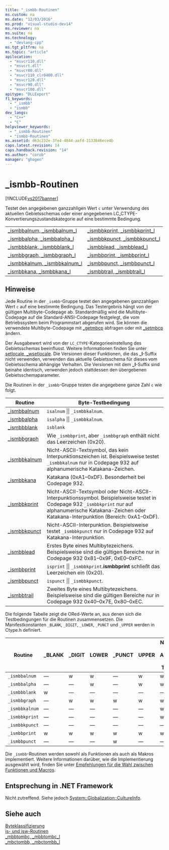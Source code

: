 ```yaml
---
title: "_ismbb-Routinen"
ms.custom: na
ms.date: "12/03/2016"
ms.prod: "visual-studio-dev14"
ms.reviewer: na
ms.suite: na
ms.technology: 
  - "devlang-cpp"
ms.tgt_pltfrm: na
ms.topic: "article"
apilocation: 
  - "msvcr110.dll"
  - "msvcrt.dll"
  - "msvcr80.dll"
  - "msvcr110_clr0400.dll"
  - "msvcr120.dll"
  - "msvcr90.dll"
  - "msvcr100.dll"
apitype: "DLLExport"
f1_keywords: 
  - "_ismbb"
  - "ismbb"
dev_langs: 
  - "C++"
  - "C"
helpviewer_keywords: 
  - "_ismbb-Routinen"
  - "ismbb-Routinen"
ms.assetid: d63c232e-3fe4-4844-aafd-2133846ece4b
caps.latest.revision: 14
caps.handback.revision: "14"
ms.author: "corob"
manager: "ghogen"
---
```

# _ismbb-Routinen
[!INCLUDE[vs2017banner](../assembler/inline/includes/vs2017banner.md)]

Testet den angegebenen ganzzahligen Wert `c` unter Verwendung des aktuellen Gebietsschemas oder einer angegebenen LC\_CTYPE\-Konvertierungszustandskategorie auf eine bestimmte Bedingung.  
  
|||  
|-|-|  
|[\_ismbbalnum, \_ismbbalnum\_l](../c-runtime-library/reference/ismbbalnum-ismbbalnum-l.md)|[\_ismbbkprint, \_ismbbkprint\_l](../c-runtime-library/reference/ismbbkprint-ismbbkprint-l.md)|  
|[\_ismbbalpha, \_ismbbalpha\_l](assetId:///8e54cb92-fc2b-41f5-8ab4-b22ac8aa9ad0)|[\_ismbbkpunct, \_ismbbkpunct\_l](../c-runtime-library/reference/ismbbkpunct-ismbbkpunct-l.md)|  
|[\_ismbbblank, \_ismbbblank\_l](../c-runtime-library/reference/ismbbblank-ismbbblank-l.md)|[\_ismbblead, \_ismbblead\_l](../c-runtime-library/reference/ismbblead-ismbblead-l.md)|  
|[\_ismbbgraph, \_ismbbgraph\_l](../c-runtime-library/reference/ismbbgraph-ismbbgraph-l.md)|[\_ismbbprint, \_ismbbprint\_l](../c-runtime-library/reference/ismbbprint-ismbbprint-l.md)|  
|[\_ismbbkalnum, \_ismbbkalnum\_l](../c-runtime-library/reference/ismbbkalnum-ismbbkalnum-l.md)|[\_ismbbpunct, \_ismbbpunct\_l](../c-runtime-library/reference/ismbbpunct-ismbbpunct-l.md)|  
|[\_ismbbkana, \_ismbbkana\_l](../c-runtime-library/reference/ismbbkana-ismbbkana-l.md)|[\_ismbbtrail, \_ismbbtrail\_l](../c-runtime-library/reference/ismbbtrail-ismbbtrail-l.md)|  
  
## Hinweise  
 Jede Routine in der `_ismbb`\-Gruppe testet den angegebenen ganzzahligen Wert `c` auf eine bestimmte Bedingung. Das Testergebnis hängt von der gültigen Multibyte\-Codepage ab. Standardmäßig wird die Multibyte\-Codepage auf die Standard\-ANSI\-Codepage festgelegt, die vom Betriebssystem beim Programmstart abgerufen wird. Sie können die verwendete Multibyte\-Codepage mit [\_getmbcp](../c-runtime-library/reference/getmbcp.md) abfragen oder mit [\_setmbcp](../c-runtime-library/reference/setmbcp.md) ändern.  
  
 Der Ausgabewert wird von der `LC_CTYPE`\-Kategorieeinstellung des Gebietsschemas beeinflusst. Weitere Informationen finden Sie unter [setlocale, \_wsetlocale](../c-runtime-library/reference/setlocale-wsetlocale.md). Die Versionen dieser Funktionen, die das **\_l**\-Suffix nicht verwenden, verwenden das aktuelle Gebietsschema für dieses vom Gebietsschema abhängige Verhalten. Die Versionen mit dem **\_l**\-Suffix sind beinahe identisch, verwenden jedoch stattdessen den übergebenen Gebietsschemaparameter.  
  
 Die Routinen in der `_ismbb`\-Gruppe testen die angegebene ganze Zahl `c` wie folgt.  
  
|Routine|Byte\-Testbedingung|  
|-------------|-------------------------|  
|[\_ismbbalnum](../c-runtime-library/reference/ismbbalnum-ismbbalnum-l.md)|`isalnum` &#124;&#124; `_ismbbkalnum`.|  
|[\_ismbbalpha](assetId:///8e54cb92-fc2b-41f5-8ab4-b22ac8aa9ad0)|`isalpha` &#124;&#124; `_ismbbkalnum`.|  
|[\_ismbbblank](../c-runtime-library/reference/ismbbblank-ismbbblank-l.md)|`isblank`|  
|[\_ismbbgraph](../c-runtime-library/reference/ismbbgraph-ismbbgraph-l.md)|Wie `_ismbbprint`, aber `_ismbbgraph` enthält nicht das Leerzeichen \(0x20\).|  
|[\_ismbbkalnum](../c-runtime-library/reference/ismbbkalnum-ismbbkalnum-l.md)|Nicht\-ASCII\-Textsymbol, das kein Interpunktionszeichen ist. Beispielsweise testet `_ismbbkalnum` nur in Codepage 932 auf alphanumerische Katakana\-Zeichen.|  
|[\_ismbbkana](../c-runtime-library/reference/ismbbkana-ismbbkana-l.md)|Katakana \(0xA1–0xDF\). Besonderheit bei Codepage 932.|  
|[\_ismbbkprint](../c-runtime-library/reference/ismbbkprint-ismbbkprint-l.md)|Nicht\-ASCII\-Textsymbol oder Nicht\-ASCII\-Interpunktionssymbol. Beispielsweise testet in Codepage 932 `_ismbbkprint` nur auf alphanumerische Katakana\-Zeichen oder Katakana\-Interpunktion \(Bereich: 0xA1–0xDF\).|  
|[\_ismbbkpunct](../c-runtime-library/reference/ismbbkpunct-ismbbkpunct-l.md)|Nicht\-ASCII\-Interpunktion. Beispielsweise testet `_ismbbkpunct` nur in Codepage 932 auf Katakana\-Interpunktion.|  
|[\_ismbblead](../c-runtime-library/reference/ismbblead-ismbblead-l.md)|Erstes Byte eines Multibytezeichens. Beispielsweise sind die gültigen Bereiche nur in Codepage 932 0x81–0x9F, 0xE0–0xFC.|  
|[\_ismbbprint](../c-runtime-library/reference/ismbbprint-ismbbprint-l.md)|`isprint` &#124;&#124; `_ismbbkprint`.**ismbbprint** schließt das Leerzeichen ein \(0x20\).|  
|[\_ismbbpunct](../c-runtime-library/reference/ismbbpunct-ismbbpunct-l.md)|`ispunct` &#124;&#124; `_ismbbkpunct`.|  
|[\_ismbbtrail](../c-runtime-library/reference/ismbbtrail-ismbbtrail-l.md)|Zweites Byte eines Multibytezeichens. Beispielsweise sind die gültigen Bereiche nur in Codepage 932 0x40–0x7E, 0x80–0xEC.|  
  
 Die folgende Tabelle zeigt die ORed\-Werte an, aus denen sich die Testbedingungen für die Routinen zusammensetzen. Die Manifestkonstanten `_BLANK`, `_DIGIT`, `_LOWER`, `_PUNCT` und `_UPPER` werden in Ctype.h definiert.  
  
|Routine|\_BLANK|\_DIGIT|LOWER|\_PUNCT|UPPER|Non\-<br /><br /> ASCII<br /><br /> Text|Non\-<br /><br /> ASCII<br /><br /> punct|  
|-------------|-------------|-------------|-----------|-------------|-----------|------------------------------|-------------------------------|  
|`_ismbbalnum`|—|w|w|—|w|w|—|  
|`_ismbbalpha`|—|—|w|—|w|w|—|  
|`_ismbbblank`|w|—|—|—|—|—|—|  
|`_ismbbgraph`|—|w|w|w|w|w|w|  
|`_ismbbkalnum`|—|—|—|—|—|w|—|  
|`_ismbbkprint`|—|—|—|—|—|w|w|  
|`_ismbbkpunct`|—|—|—|—|—|—|w|  
|`_ismbbprint`|w|w|w|w|w|w|w|  
|`_ismbbpunct`|—|—|—|w|—|—|w|  
  
 Die `_ismbb`\-Routinen werden sowohl als Funktionen als auch als Makros implementiert. Weitere Informationen darüber, wie die Implementierung ausgewählt wird, finden Sie unter [Empfehlungen für die Wahl zwischen Funktionen und Macros](../c-runtime-library/recommendations-for-choosing-between-functions-and-macros.md).  
  
## Entsprechung in .NET Framework  
 Nicht zutreffend. Siehe jedoch [System::Globalization::CultureInfo](https://msdn.microsoft.com/en-us/library/system.globalization.cultureinfo.aspx).  
  
## Siehe auch  
 [Byteklassifizierung](../c-runtime-library/byte-classification.md)   
 [is\- und isw\-Routinen](../c-runtime-library/is-isw-routines.md)   
 [\_mbbtombc, \_mbbtombc\_l](../c-runtime-library/reference/mbbtombc-mbbtombc-l.md)   
 [\_mbctombb, \_mbctombb\_l](../c-runtime-library/reference/mbctombb-mbctombb-l.md)